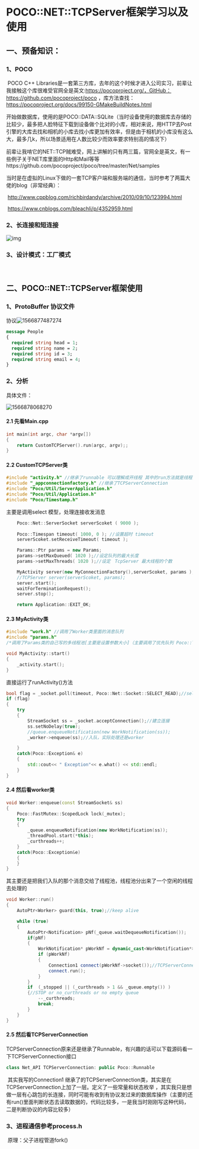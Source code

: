 

# POCO::NET::TCPServer框架学习以及使用

## 一、预备知识：

### 1、POCO

​		POCO C++ Libraries是一套第三方库，去年的这个时候才进入公司实习，前辈让我接触这个库很难受官网全是英文:https://pocoproject.org/，GitHub：https://github.com/pocoproject/poco ，库方法查找：https://pocoproject.org/docs/99150-GMakeBuildNotes.html

​		开始做数据库，使用的是POCO::DATA::SQLite（当时设备使用的数据库去存储的比较少，最多把人脸特征下载到设备做个比对的小库，相对来说，用HTTP去Post引擎的大库去找和相机的小库去找小库更加有效率，但是由于相机的小库没有这么大，最多几k，所以场景适用在人数比较少而效率要求特别高的情况下）

​		前辈让我啃它的NET::TCP贼难受，网上讲解的只有两三篇，官网全是英文，有一些例子关于NET库里面的Http和Mail等等https://github.com/pocoproject/poco/tree/master/Net/samples

​		当时是在虚拟的Linux下做的一套TCP客户端和服务端的通信，当时参考了两篇大佬的blog（非常经典）：

​				http://www.cppblog.com/richbirdandy/archive/2010/09/10/123994.html

​				https://www.cnblogs.com/bleachli/p/4352959.html

### 2、长连接和短连接

![img](C:/Users/Administrator/AppData/Local/YNote/data/527001876@qq.com/211e945a21e34e4aa0d2ca0fd416ac81/clipboard.png)

### 3、设计模式：工厂模式

​		

## 二、POCO::NET::TCPServer框架使用

### 1、ProtoBuffer 协议文件

协议![1566877487274](C:\Users\Administrator\AppData\Roaming\Typora\typora-user-images\1566877487274.png)

```protobuf
message People 
{  
  required string head = 1; 
  required string name = 2;  
  required string id = 3;  
  required string email = 4;  
}  
```



### 2、分析

具体文件：

![1566878068270](C:\Users\Administrator\AppData\Roaming\Typora\typora-user-images\1566878068270.png)

#### 2.1 先看Main.cpp

```C++
int main(int argc, char *argv[])
{
    return CustomTCPServer().run(argc, argv);;
}
```

#### 2.2 CustomTCPServer类

```C++
#include "activity.h" //继承了runnable 可以理解成开线程 其中的run方法就是线程的入口
#include "_appconnectionfactory.h" //继承了TCPServerConnection
#include "Poco/Util/ServerApplication.h"
#include "Poco/Util/Application.h"
#include "Poco/Timestamp.h"
```

主要是调用select 模型，处理连接收发消息

```C++
    Poco::Net::ServerSocket serverScoket ( 9000 );
   
    Poco::Timespan timeout( 1000, 0 ); //设置超时 timeout
    serverScoket.setReceiveTimeout( timeout );

    Params::Ptr params = new Params;
    params->setMaxQueued( 1020 );//设定队列的最大长度
    params->setMaxThreads( 1020 );//设定　TcpServer 最大线程的个数

    MyActivity server(new MyConnectionFactory(),serverScoket, params );//a thread
    //TCPServer server(serverScoket, params);
    server.start();
    waitForTerminationRequest();
    server.stop();

    return Application::EXIT_OK;
```

#### 2.3  MyActivity类

```C++
#include "work.h" //调用了Worker类里面的消息队列
#include "params.h"
/*调用了Params类的自己写的多线程池[主要是设置参数大小]（主要调用了优先队列 Poco::Thread::PRIO_NORMAL）*/
```

```C++
void MyActivity::start()
{
    _activity.start();
}
```

直接运行了runActivity()方法

```C++
bool flag = _socket.poll(timeout, Poco::Net::Socket::SELECT_READ);//select的poll
if (flag)
{
    try
    {
        StreamSocket ss = _socket.acceptConnection();//建立连接
        ss.setNoDelay(true);
        //queue.enqueueNotification(new WorkNotification(ss));
        _worker->enqueue(ss);//入队，实际处理还是worker

    }
    catch(Poco::Exception& e)
    {
        std::cout<< " Exception"<< e.what() << std::endl;
    }
}
```

#### 2.4 然后看worker类

```C++
void Worker::enqueue(const StreamSocket& ss)
{
    Poco::FastMutex::ScopedLock lock(_mutex);
    try
    {
        _queue.enqueueNotification(new WorkNotification(ss));
        _threadPool.start(*this);
        _curthreads++;
    }
    catch(Poco::Exception&e)
    {
    }
}
```

其主要还是把我们入队的那个消息交给了线程池，线程池分出来了一个空闲的线程去处理的

```C++
void Worker::run()
{
    AutoPtr<Worker> guard(this, true);//keep alive

    while (true)
    {
        AutoPtr<Notification> pNf(_queue.waitDequeueNotification());
        if(pNf)
        {
            WorkNotification* pWorkNf = dynamic_cast<WorkNotification*>(pNf.get()); //把入队的pNf 转换成 WorkNotification 类型的对象
            if (pWorkNf)
            {
                Connection1 connect(pWorkNf->socket());//TCPServerConnection
                connect.run();
            }
        }
        if  (_stopped || (_curthreads > 1 && _queue.empty()) )
        {//STOP or no_curthreads or no empty queue
            --_curthreads;
            break;
        }
    }
}
```

#### 2.5 然后看TCPServerConnection

​		TCPServerConnection原来还是继承了Runnable，有兴趣的话可以下载源码看一下TCPServerConnection接口

```C++
class Net_API TCPServerConnection: public Poco::Runnable
```

​		其实我写的Connection1 继承了的TCPServerConnection类，其实是在TCPServerConnection上加了一层。定义了一些常量和状态枚举 ，其实我只是想做一层有心跳包的长连接，同时可能有收到有协议发过来的数据库操作（主要的还有run()里面判断状态去读取数据的，代码比较多，一是我当时刚刚写这种代码，二是判断协议的内容比较多）

### 3、进程通信参考process.h

​		原理：父子进程管道fork()